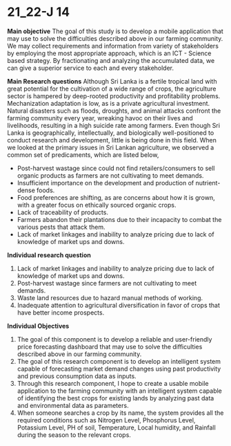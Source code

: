 # 21_22-J 14

**Main objective**
The goal of this study is to develop a mobile application that may use to solve the difficulties described above in our farming community.
We may collect requirements and information from  variety of stakeholders by employing the most appropriate approach, which is an ICT - Science based strategy. 
By fractionating and analyzing the accumulated data, we can give a superior service to each and every stakeholder.

**Main Research questions**
Although Sri Lanka is a fertile tropical land with great potential for the cultivation of a wide range of crops, 
the agriculture sector is hampered by deep-rooted productivity and profitability problems. Mechanization adaptation is low, 
as is a private agricultural investment. Natural disasters such as floods, droughts, and animal attacks confront the farming community every year, 
wreaking havoc on their lives and livelihoods, resulting in a high suicide rate among farmers. Even though Sri Lanka is geographically, intellectually, and biologically 
well-positioned to conduct research and development, little is being done in this field. When we looked at the primary issues in Sri Lankan agriculture, 
we observed a common set of predicaments, which are listed below,
* Post-harvest wastage since could not find retailers/consumers to sell organic products as farmers are not cultivating to meet demands.
* Insufficient importance on the development and production of nutrient-dense foods.
* Food preferences are shifting, as are concerns about how it is grown, with a greater focus on ethically sourced organic crops.
* Lack of traceability of products.
* Farmers abandon their plantations due to their incapacity to combat the various pests that attack them.
* Lack of market linkages and inability to analyze pricing due to lack of knowledge of market ups and downs.


**Individual research question**
1. Lack of market linkages and inability to analyze pricing due to lack of knowledge of market ups and downs.
2. Post-harvest wastage since farmers are not cultivating to meet demands.
3. Waste land resources due to hazard manual methods of working.
4. Inadequate attention to agricultural diversification in favor of crops that have better income prospects.


**Individual Objectives**
1. The goal of this component is to develop a reliable and user-friendly price forecasting dashboard that may use to solve the difficulties described above in our farming community.
2. The goal of this research component is to develop an intelligent system capable of forecasting market demand changes using past productivity and previous consumption data as inputs.
3. Through this research component, I hope to create a usable mobile application to the farming community with an intelligent system capable of identifying the best crops for existing lands by analyzing past data and environmental data as parameters.
4. When someone searches a crop by its name, the system provides all the required conditions such as Nitrogen Level, Phosphorus Level, Potassium Level, PH of soil, Temperature, Local humidity, and Rainfall during the season to the relevant crops. 

